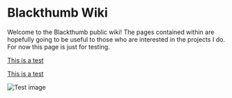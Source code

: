 # Blackthumb Wiki
Welcome to the Blackthumb public wiki! The pages contained within are hopefully going to be useful to those who are interested in the projects I do. For now this page is just for testing.

[This is a test](Test%20File.md)

[This is a test](TestFolder/AnotherTest.md)

![Test image](sensual.jpg)

